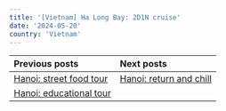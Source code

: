 ```yaml
---
title: '[Vietnam] Ha Long Bay: 2D1N cruise'
date: '2024-05-20'
country: 'Vietnam'
---
```


| Previous posts | Next posts |
| :---           | :---       |
| [Hanoi: street food tour](./hanoi-street-food-tour) | [Hanoi: return and chill](./return-to-hanoi) |
| [Hanoi: educational tour](./hanoi-educational-tour) | |
